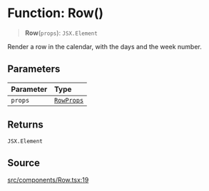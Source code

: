# Function: Row()

> **Row**(`props`): `JSX.Element`

Render a row in the calendar, with the days and the week number.

## Parameters

| Parameter | Type |
| :------ | :------ |
| `props` | [`RowProps`](../interfaces/RowProps.md) |

## Returns

`JSX.Element`

## Source

[src/components/Row.tsx:19](https://github.com/gpbl/react-day-picker/blob/a604fd23887c832117da414a9c63b1b84efb97d9/src/components/Row.tsx#L19)
